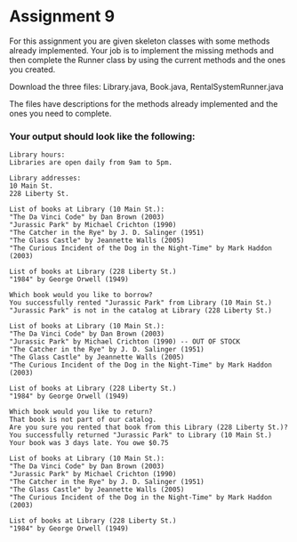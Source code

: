 # Assignment 9

For this assignment you are given skeleton classes with some methods already implemented. Your job is to implement the missing methods and then complete the Runner class by using the current methods and the ones you created.

Download the three files: Library.java, Book.java, RentalSystemRunner.java

The files have descriptions for the methods already implemented and the ones you need to complete.

### Your output should look like the following:

```
Library hours:
Libraries are open daily from 9am to 5pm.

Library addresses:
10 Main St.
228 Liberty St.

List of books at Library (10 Main St.):
"The Da Vinci Code" by Dan Brown (2003)
"Jurassic Park" by Michael Crichton (1990)
"The Catcher in the Rye" by J. D. Salinger (1951)
"The Glass Castle" by Jeannette Walls (2005)
"The Curious Incident of the Dog in the Night-Time" by Mark Haddon (2003)

List of books at Library (228 Liberty St.)
"1984" by George Orwell (1949)

Which book would you like to borrow?
You successfully rented "Jurassic Park" from Library (10 Main St.)
"Jurassic Park" is not in the catalog at Library (228 Liberty St.)

List of books at Library (10 Main St.):
"The Da Vinci Code" by Dan Brown (2003)
"Jurassic Park" by Michael Crichton (1990) -- OUT OF STOCK
"The Catcher in the Rye" by J. D. Salinger (1951)
"The Glass Castle" by Jeannette Walls (2005)
"The Curious Incident of the Dog in the Night-Time" by Mark Haddon (2003)

List of books at Library (228 Liberty St.)
"1984" by George Orwell (1949)

Which book would you like to return?
That book is not part of our catalog.
Are you sure you rented that book from this Library (228 Liberty St.)?
You successfully returned "Jurassic Park" to Library (10 Main St.)
Your book was 3 days late. You owe $0.75

List of books at Library (10 Main St.):
"The Da Vinci Code" by Dan Brown (2003)
"Jurassic Park" by Michael Crichton (1990)
"The Catcher in the Rye" by J. D. Salinger (1951)
"The Glass Castle" by Jeannette Walls (2005)
"The Curious Incident of the Dog in the Night-Time" by Mark Haddon (2003)

List of books at Library (228 Liberty St.)
"1984" by George Orwell (1949)
```
